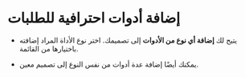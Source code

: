 # **إضافة أدوات احترافية للطلبات**

- يتيح لك **إضافة أي نوع من الأدوات** إلى تصميمك. اختر نوع الأداة المراد إضافته باختيارها من القائمة.

- يمكنك أيضًا إضافة عدة أدوات من نفس النوع إلى تصميم معين.

